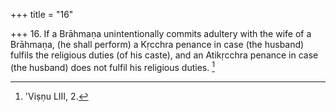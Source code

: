+++
title = "16"

+++
16. If a Brāhmaṇa unintentionally commits adultery with the wife of a Brāhmaṇa, (he shall perform) a Kṛcchra penance in case (the husband) fulfils the religious duties (of his caste), and an Atikṛcchra penance in case (the husband) does not fulfil his religious duties. [^9] 


[^9]:  'Viṣṇu LIII, 2.

